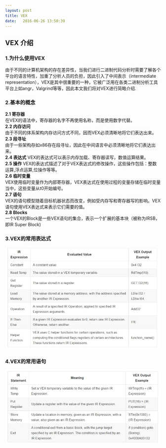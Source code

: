 ```yaml
---
layout: post
title: VEX
date:   2016-06-26 13:50:39
---
```


## VEX 介绍

### 1.为什么使用VEX

由于不同的计算机架构的存在差异性，当我们进行二进制代码分析时需要了解各个平台的语言特性，加重了分析人员的负担，因此引入了中间表示（intermediate representation），VEX是其中很重要的一种，它被广泛用在各类二进制分析工具平台上如angr，Valgrind等等，因此本文我们将对VEX进行简略介绍.  

### 2.基本的概念  ###
**2.1 寄存器**  
在VEX的语法中，寄存器的名字不再使用名称，而是使用数字代替。  
**2.2 内存访问**    
由于不同的体系架构内存访问方式不同，因而VEX必须清晰地将它们表达出来。  
**2.3 段寻址**  
由于一些架构存如x86存在段寻址，因此在中间语言中必须清晰地将它们表达出来。  
**2.4 表达式**
VEX的表达式可以表示内存加载、寄存器读写，数值运算结果。  
**2.5 操作**
VEX的表达式描述了对于VEX表达式的修改操作，这些操作包括：整数运算,浮点运算,位操作等等。  
**2.6 临时变量**  
VEX使用临时变量作为内部寄存器，VEX表达式在使用过程的变量存储在临时变量当中，这些变量从t0开始编号。  
**2.7 语句**  
VEX的语句模型随着目标机器状态而改变，例如受内存写和寄存器写的影响。VEX语句使用VEX表达式来表示它们需要的值。  
**2.8 Blocks**  
一个VEX的Block是一些VEX语句的集合，表示一个扩展的基本块（被称为IRSB，即IR Super Block)

### 3.VEX的常用表达式
![](/static/img/expression.jpg)

### 4.VEX的常用语句

![](/static/img/statement.jpg)

